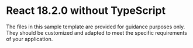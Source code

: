 # React 18.2.0 without TypeScript
The files in this sample template are provided for guidance purposes only. They should be customized and adapted to meet the specific requirements of your application.
